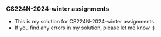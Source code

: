 ### CS224N-2024-winter assignments
- This is my solution for CS224N-2024-winter assignments.
- If you find any errors in my solution, please let me know :)
